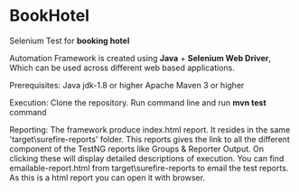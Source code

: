 # BookHotel
Selenium Test for **booking hotel**

Automation Framework is created using **Java** + **Selenium Web Driver**, Which can be used across different web based applications.

Prerequisites:
Java jdk-1.8 or higher
Apache Maven 3 or higher

Execution:
Clone the repository.
Run command line and run **mvn test** command

Reporting:
The framework produce index.html report. It resides in the same 'target\surefire-reports' folder. This reports gives the link to all the different component of the TestNG reports like Groups & Reporter Output. On clicking these will display detailed descriptions of execution.
You can find emailable-report.html from target\surefire-reports to email the test reports. As this is a html report you can open it with browser.
